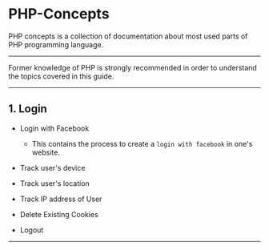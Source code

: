 # PHP-Concepts
PHP concepts is a collection of documentation about most used parts of PHP programming language.

---

Former knowledge of PHP is strongly recommended in order to understand the topics covered in this guide.

---

## 1. Login
  + Login with Facebook
      * This contains the process to create a `login with facebook` in one's website.
  
  + Track user's device
  + Track user's location
  + Track IP address of User
  + Delete Existing Cookies
  + Logout




---
